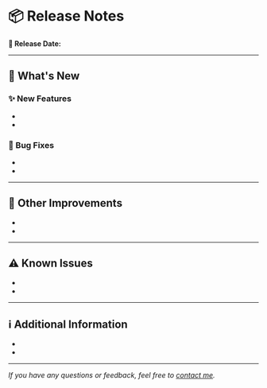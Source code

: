 # 📦 Release Notes

**📅 Release Date:** _<Insert Date>_

---

## 🚀 What's New

### ✨ New Features
- 
- 

### 🐛 Bug Fixes
- 
- 

---

## 🔧 Other Improvements
- 
- 

---

## ⚠️ Known Issues
- 
- 

---

## ℹ️ Additional Information
- 
- 

---

*If you have any questions or feedback, feel free to [contact me](mailto:magnus@overli.dev).*
